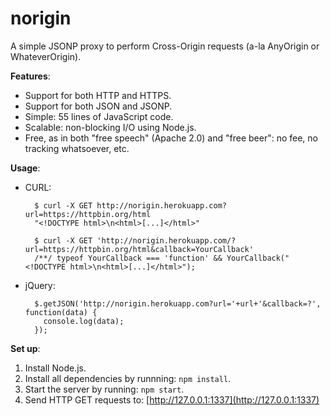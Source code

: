 # norigin
A simple JSONP proxy to perform Cross-Origin requests (a-la AnyOrigin or WhateverOrigin).

**Features**:
- Support for both HTTP and HTTPS.
- Support for both JSON and JSONP.
- Simple: 55 lines of JavaScript code.
- Scalable: non-blocking I/O using Node.js.
- Free, as in both "free speech" (Apache 2.0) and "free beer": no fee, no tracking whatsoever, etc.

**Usage**:
- CURL:

        $ curl -X GET http://norigin.herokuapp.com?url=https://httpbin.org/html
        "<!DOCTYPE html>\n<html>[...]</html>"

        $ curl -X GET 'http://norigin.herokuapp.com/?url=https://httpbin.org/html&callback=YourCallback'
        /**/ typeof YourCallback === 'function' && YourCallback("<!DOCTYPE html>\n<html>[...]</html>");

- jQuery:

        $.getJSON('http://norigin.herokuapp.com?url='+url+'&callback=?', function(data) {
          console.log(data);
        });

**Set up**:

1. Install Node.js.
2. Install all dependencies by runnning: `npm install`.
3. Start the server by running: `npm start`.
4. Send HTTP GET requests to: [http://127.0.0.1:1337](http://127.0.0.1:1337)
